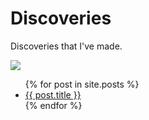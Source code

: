 # Discoveries

Discoveries that I've made.

![](https://media.giphy.com/media/SPZFhfUJjsJO0/giphy.gif)

<ul>
  {% for post in site.posts %}
    <li>
      <a href="{{ post.url }}">{{ post.title }}</a>
    </li>
  {% endfor %}
</ul>